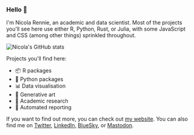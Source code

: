 ### Hello 👋

I'm Nicola Rennie, an academic and data scientist. Most of the projects you'll see here use either R, Python, Rust, or Julia, with some JavaScript and CSS (among other things) sprinkled throughout.

![Nicola's GitHub stats](https://github-readme-stats.vercel.app/api?username=nrennie&theme=transparent)

Projects you'll find here:

- 📦 R packages
- 🐍 Python packages
- 📊 Data visualisation
- 🎨 Generative art
- 🔬 Academic research
- 📝 Automated reporting
 
If you want to find out more, you can check out [my website](https://nrennie.rbind.io/). You can also find me on [Twitter](https://twitter.com/nrennie35), [LinkedIn](https://www.linkedin.com/in/nicola-rennie/), [BlueSky](https://bsky.app/profile/nrennie.bsky.social), or <a rel="me" href="https://fosstodon.org/@nrennie">Mastodon</a>.
 
